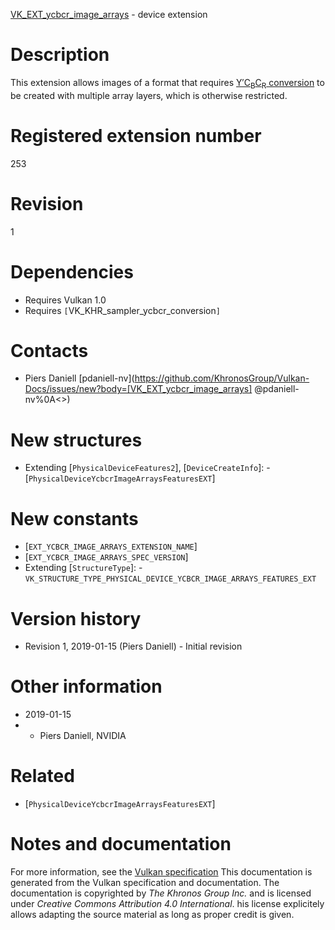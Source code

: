 [VK_EXT_ycbcr_image_arrays](https://www.khronos.org/registry/vulkan/specs/1.3-extensions/man/html/VK_EXT_ycbcr_image_arrays.html) - device extension

# Description
This extension allows images of a format that requires
[Y′C<sub>B</sub>C<sub>R</sub> conversion](https://www.khronos.org/registry/vulkan/specs/1.3-extensions/html/vkspec.html#formats-requiring-sampler-ycbcr-conversion) to be
created with multiple array layers, which is otherwise restricted.

# Registered extension number
253

# Revision
1

# Dependencies
- Requires Vulkan 1.0
- Requires `[`VK_KHR_sampler_ycbcr_conversion`]`

# Contacts
- Piers Daniell [pdaniell-nv](https://github.com/KhronosGroup/Vulkan-Docs/issues/new?body=[VK_EXT_ycbcr_image_arrays] @pdaniell-nv%0A<<Here describe the issue or question you have about the VK_EXT_ycbcr_image_arrays extension>>)

# New structures
- Extending [`PhysicalDeviceFeatures2`], [`DeviceCreateInfo`]:  - [`PhysicalDeviceYcbcrImageArraysFeaturesEXT`]

# New constants
- [`EXT_YCBCR_IMAGE_ARRAYS_EXTENSION_NAME`]
- [`EXT_YCBCR_IMAGE_ARRAYS_SPEC_VERSION`]
- Extending [`StructureType`]:  - `VK_STRUCTURE_TYPE_PHYSICAL_DEVICE_YCBCR_IMAGE_ARRAYS_FEATURES_EXT`

# Version history
- Revision 1, 2019-01-15 (Piers Daniell)  - Initial revision

# Other information
* 2019-01-15
*   - Piers Daniell, NVIDIA

# Related
- [`PhysicalDeviceYcbcrImageArraysFeaturesEXT`]

# Notes and documentation
For more information, see the [Vulkan specification](https://www.khronos.org/registry/vulkan/specs/1.3-extensions/html/vkspec.html)
This documentation is generated from the Vulkan specification and documentation.
The documentation is copyrighted by *The Khronos Group Inc.* and is licensed under *Creative Commons Attribution 4.0 International*.
his license explicitely allows adapting the source material as long as proper credit is given.
        